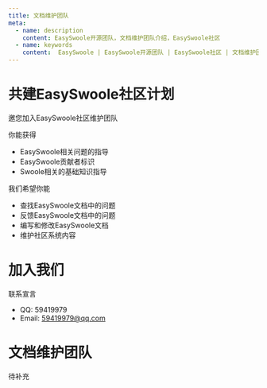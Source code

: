 ```yaml
---
title: 文档维护团队
meta:
  - name: description
    content: EasySwoole开源团队，文档维护团队介绍，EasySwoole社区
  - name: keywords
    content:  EasySwoole | EasySwoole开源团队 | EasySwoole社区 | 文档维护团队
---
```



# 共建EasySwoole社区计划

邀您加入EasySwoole社区维护团队

你能获得

- EasySwoole相关问题的指导
- EasySwoole贡献者标识
- Swoole相关的基础知识指导

我们希望你能

- 查找EasySwoole文档中的问题
- 反馈EasySwoole文档中的问题
- 编写和修改EasySwoole文档 
- 维护社区系统内容

# 加入我们

联系宣言

- QQ: 59419979
- Email: 59419979@qq.com


# 文档维护团队

待补充

